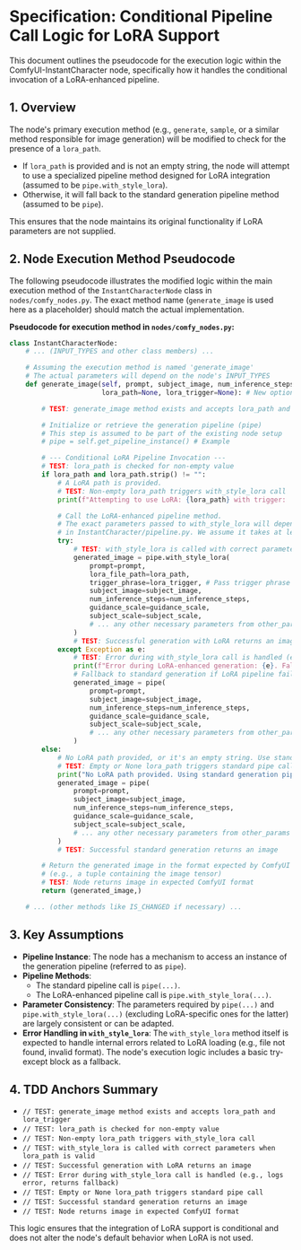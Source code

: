 # Specification: Conditional Pipeline Call Logic for LoRA Support

This document outlines the pseudocode for the execution logic within the ComfyUI-InstantCharacter node, specifically how it handles the conditional invocation of a LoRA-enhanced pipeline.

## 1. Overview

The node's primary execution method (e.g., `generate`, `sample`, or a similar method responsible for image generation) will be modified to check for the presence of a `lora_path`.
- If `lora_path` is provided and is not an empty string, the node will attempt to use a specialized pipeline method designed for LoRA integration (assumed to be `pipe.with_style_lora`).
- Otherwise, it will fall back to the standard generation pipeline method (assumed to be `pipe`).

This ensures that the node maintains its original functionality if LoRA parameters are not supplied.

## 2. Node Execution Method Pseudocode

The following pseudocode illustrates the modified logic within the main execution method of the `InstantCharacterNode` class in `nodes/comfy_nodes.py`. The exact method name (`generate_image` is used here as a placeholder) should match the actual implementation.

**Pseudocode for execution method in `nodes/comfy_nodes.py`:**

```python
class InstantCharacterNode:
    # ... (INPUT_TYPES and other class members) ...

    # Assuming the execution method is named 'generate_image'
    # The actual parameters will depend on the node's INPUT_TYPES
    def generate_image(self, prompt, subject_image, num_inference_steps, guidance_scale, subject_scale, # ... other_params ...,
                       lora_path=None, lora_trigger=None): # New optional LoRA params

        # TEST: generate_image method exists and accepts lora_path and lora_trigger

        # Initialize or retrieve the generation pipeline (pipe)
        # This step is assumed to be part of the existing node setup
        # pipe = self.get_pipeline_instance() # Example

        # --- Conditional LoRA Pipeline Invocation ---
        # TEST: lora_path is checked for non-empty value
        if lora_path and lora_path.strip() != "":
            # A LoRA path is provided.
            # TEST: Non-empty lora_path triggers with_style_lora call
            print(f"Attempting to use LoRA: {lora_path} with trigger: '{lora_trigger}'")

            # Call the LoRA-enhanced pipeline method.
            # The exact parameters passed to with_style_lora will depend on its definition
            # in InstantCharacter/pipeline.py. We assume it takes at least these:
            try:
                # TEST: with_style_lora is called with correct parameters when lora_path is valid
                generated_image = pipe.with_style_lora(
                    prompt=prompt,
                    lora_file_path=lora_path,
                    trigger_phrase=lora_trigger, # Pass trigger phrase
                    subject_image=subject_image,
                    num_inference_steps=num_inference_steps,
                    guidance_scale=guidance_scale,
                    subject_scale=subject_scale,
                    # ... any other necessary parameters from other_params ...
                )
                # TEST: Successful generation with LoRA returns an image
            except Exception as e:
                # TEST: Error during with_style_lora call is handled (e.g., logs error, returns fallback)
                print(f"Error during LoRA-enhanced generation: {e}. Falling back to standard generation.")
                # Fallback to standard generation if LoRA pipeline fails
                generated_image = pipe(
                    prompt=prompt,
                    subject_image=subject_image,
                    num_inference_steps=num_inference_steps,
                    guidance_scale=guidance_scale,
                    subject_scale=subject_scale,
                    # ... any other necessary parameters from other_params ...
                )
        else:
            # No LoRA path provided, or it's an empty string. Use standard pipeline.
            # TEST: Empty or None lora_path triggers standard pipe call
            print("No LoRA path provided. Using standard generation pipeline.")
            generated_image = pipe(
                prompt=prompt,
                subject_image=subject_image,
                num_inference_steps=num_inference_steps,
                guidance_scale=guidance_scale,
                subject_scale=subject_scale,
                # ... any other necessary parameters from other_params ...
            )
            # TEST: Successful standard generation returns an image

        # Return the generated image in the format expected by ComfyUI
        # (e.g., a tuple containing the image tensor)
        # TEST: Node returns image in expected ComfyUI format
        return (generated_image,)

    # ... (other methods like IS_CHANGED if necessary) ...
```

## 3. Key Assumptions

-   **Pipeline Instance**: The node has a mechanism to access an instance of the generation pipeline (referred to as `pipe`).
-   **Pipeline Methods**:
    -   The standard pipeline call is `pipe(...)`.
    -   The LoRA-enhanced pipeline call is `pipe.with_style_lora(...)`.
-   **Parameter Consistency**: The parameters required by `pipe(...)` and `pipe.with_style_lora(...)` (excluding LoRA-specific ones for the latter) are largely consistent or can be adapted.
-   **Error Handling in `with_style_lora`**: The `with_style_lora` method itself is expected to handle internal errors related to LoRA loading (e.g., file not found, invalid format). The node's execution logic includes a basic try-except block as a fallback.

## 4. TDD Anchors Summary

-   `// TEST: generate_image method exists and accepts lora_path and lora_trigger`
-   `// TEST: lora_path is checked for non-empty value`
-   `// TEST: Non-empty lora_path triggers with_style_lora call`
-   `// TEST: with_style_lora is called with correct parameters when lora_path is valid`
-   `// TEST: Successful generation with LoRA returns an image`
-   `// TEST: Error during with_style_lora call is handled (e.g., logs error, returns fallback)`
-   `// TEST: Empty or None lora_path triggers standard pipe call`
-   `// TEST: Successful standard generation returns an image`
-   `// TEST: Node returns image in expected ComfyUI format`

This logic ensures that the integration of LoRA support is conditional and does not alter the node's default behavior when LoRA is not used.